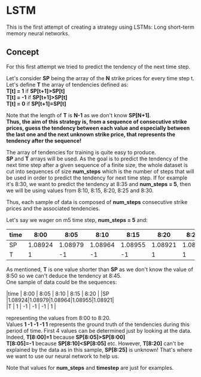 # LSTM

This is the first attempt of creating a strategy using LSTMs: Long short-term memory neural networks.  

## Concept
For this first attempt we tried to predict the tendency of the next time step.  


Let's consider **SP** being the array of the **N** strike prices for every time step t.  
Let's define **T** the array of tendencies defined as:  
**T[t] = 1** if **SP[t+1]>SP[t]**  
**T[t] = -1** if **SP[t+1]>SP[t]**  
**T[t] = 0** if **SP[t+1]=SP[t]**  

Note that the length of **T** is **N-1** as we don't know **SP[N+1]**.  
**Thus, the aim of this strategy is, from a sequence of consecutive strike prices, guess the tendency between each value and especially between the last one and the next unknown strike price, that represents the tendency after the sequence!**  

The array of tendencies for training is quite easy to produce.  
**SP** and **T** arrays will be used. As the goal is to predict the tendency of the next time step after a given sequence of a finite size, the whole dataset is cut into sequences of size **num_steps** which is the number of steps that will be used in order to predict the tendency for next time step. If for example it's 8:30, we want to predict the tendency at 8:35 and **num_steps = 5**, then we will be using values from 8:10, 8:15, 8:20, 8:25 and 8:30.

Thus, each sample of data is composed of **num_steps** consecutive strike prices and the associated tendencies.  

Let's say we wager on m5 time step, **num_steps = 5** and:

|time | 8:00  | 8:05  | 8:10  | 8:15  | 8:20  | 8:25 | 8:30 | 8:35 | 8:40  | 8:45  |
|-----|-------|-------|-------|-------|-------|------|------|------|-------|-------|
|SP   |1.08924|1.08979|1.08964|1.08955|1.08921|1.0891|1.0895|1.0895|1.08851|1.08827|
|T    |   1   |  -1   |  -1   |  -1   |   1   |   1  |  0   |  -1  |   -1  |   ?   |

As mentioned, **T** is one value shorter than **SP** as we don't know the value of 8:50 so we can't deduce the tendency at 8:45.  
One sample of data could be the sequences:  

|time | 8:00  | 8:05  | 8:10  | 8:15  | 8:20  |
|SP   |1.08924|1.08979|1.08964|1.08955|1.08921|  
|T    |   1   |  -1   |  -1   |  -1   |   1   |  

representing the values from 8:00 to 8:20.  
Values **1 -1 -1 -1 1** represents the ground truth of the tendencies during this period of time. First 4 values can be determined just by looking at the data. Indeed,
**T[8:00]=1** because **SP[8:05]>SP[8:00]**   
**T[8:05]=-1** because **SP[8:10]<SP[8:05]** etc.
However, **T[8:20]** can't be explained by the data as in this sample, **SP[8:25]** is unknown!
That's where we want to use our neural network to help us.  

Note that values for **num_steps** and **timestep** are just for examples.
